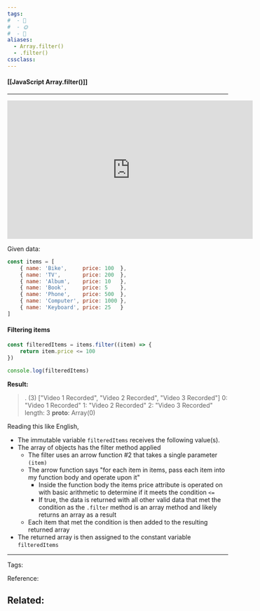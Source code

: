 ```yaml
---
tags:
#  - 🌱️
#  - 🌞️
#  - 🌲️
aliases: 
  - Array.filter()
  - .filter()
cssclass: 
---
```


#### [[JavaScript Array.filter()]]

---

<center>
	<iframe width="560" height="315" src="https://www.youtube.com/embed/R8rmfD9Y5-c" frameborder="0" allow="accelerometer; autoplay; encrypted-media; gyroscope; picture-in-picture" allowfullscreen></iframe>
</center>

Given data:

```javascript
const items = [
    { name: 'Bike',     price: 100  },
    { name: 'TV',       price: 200  },
    { name: 'Album',    price: 10   },
    { name: 'Book',     price: 5    },
    { name: 'Phone',    price: 500  },
    { name: 'Computer', price: 1000 },
    { name: 'Keyboard', price: 25   }
]
```

#### Filtering items

```js
const filteredItems = items.filter((item) => {
    return item.price <= 100
})

console.log(filteredItems)
```

**Result:**

> .
> (3) ["Video 1 Recorded", "Video 2 Recorded", "Video 3 Recorded"]
> 0: "Video 1 Recorded"
> 1: "Video 2 Recorded"
> 2: "Video 3 Recorded"
> length: 3
> __proto__: Array(0)

Reading this like English, 
- The immutable variable `filteredItems` receives the following value(s). 
- The array of objects has the filter method applied
  - The filter uses an arrow function #2 that takes a single parameter `(item)`
  - The arrow function says "for each item in items, pass each item into my function body and operate upon it"
    - Inside the function body the items price attribute is operated on with basic arithmetic to determine if it meets the condition `<=` 
    - If true, the data is returned with all other valid data that met the condition as the `.filter` method is an array method and likely returns an array as a result
  - Each item that met the condition is then added to the resulting returned array 
- The returned array is then assigned to the constant variable `filteredItems`

---
Tags: 

Reference:

Related:
- 
